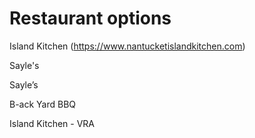# Restaurant options


Island Kitchen (https://www.nantucketislandkitchen.com)

Sayle's

Sayle’s

B-ack Yard BBQ



Island Kitchen - VRA
